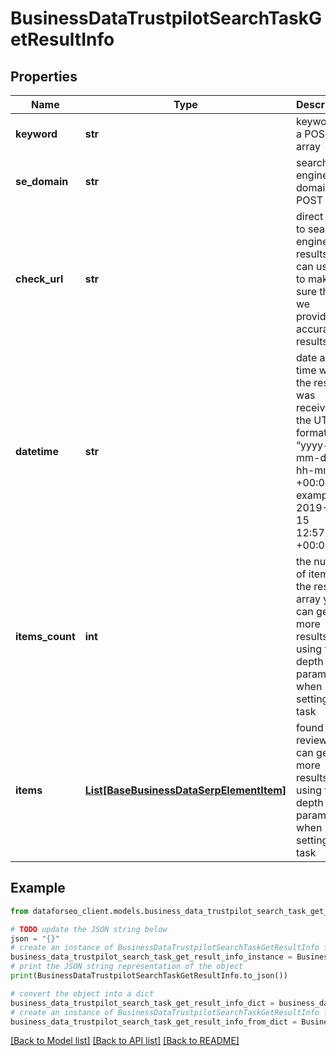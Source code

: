 # BusinessDataTrustpilotSearchTaskGetResultInfo


## Properties

Name | Type | Description | Notes
------------ | ------------- | ------------- | -------------
**keyword** | **str** | keyword in a POST array | [optional] 
**se_domain** | **str** | search engine domain in a POST array | [optional] 
**check_url** | **str** | direct URL to search engine results you can use it to make sure that we provided accurate results | [optional] 
**datetime** | **str** | date and time when the result was received in the UTC format: “yyyy-mm-dd hh-mm-ss +00:00” example: 2019-11-15 12:57:46 +00:00 | [optional] 
**items_count** | **int** | the number of items in the results array you can get more results by using the depth parameter when setting a task | [optional] 
**items** | [**List[BaseBusinessDataSerpElementItem]**](BaseBusinessDataSerpElementItem.md) | found reviews you can get more results by using the depth parameter when setting a task | [optional] 

## Example

```python
from dataforseo_client.models.business_data_trustpilot_search_task_get_result_info import BusinessDataTrustpilotSearchTaskGetResultInfo

# TODO update the JSON string below
json = "{}"
# create an instance of BusinessDataTrustpilotSearchTaskGetResultInfo from a JSON string
business_data_trustpilot_search_task_get_result_info_instance = BusinessDataTrustpilotSearchTaskGetResultInfo.from_json(json)
# print the JSON string representation of the object
print(BusinessDataTrustpilotSearchTaskGetResultInfo.to_json())

# convert the object into a dict
business_data_trustpilot_search_task_get_result_info_dict = business_data_trustpilot_search_task_get_result_info_instance.to_dict()
# create an instance of BusinessDataTrustpilotSearchTaskGetResultInfo from a dict
business_data_trustpilot_search_task_get_result_info_from_dict = BusinessDataTrustpilotSearchTaskGetResultInfo.from_dict(business_data_trustpilot_search_task_get_result_info_dict)
```
[[Back to Model list]](../README.md#documentation-for-models) [[Back to API list]](../README.md#documentation-for-api-endpoints) [[Back to README]](../README.md)


